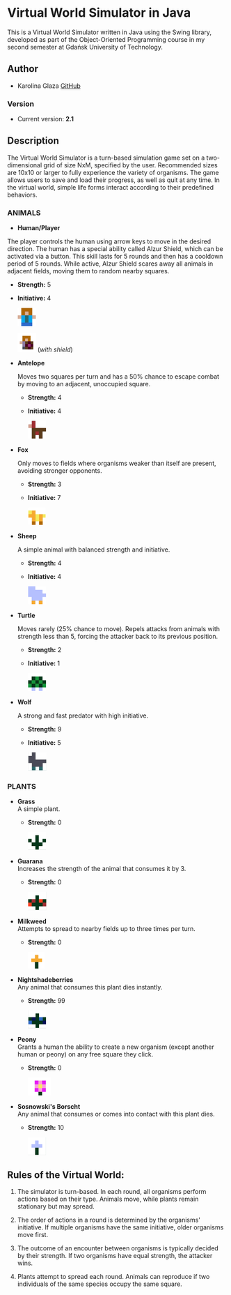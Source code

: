 # Virtual World Simulator in Java

This is a Virtual World Simulator written in Java using the Swing library, developed as part of the Object-Oriented Programming course in my second semester at Gdańsk University of Technology.

## Author
- Karolina Glaza [GitHub](https://github.com/kequel)

### Version
- Current version: **2.1**

## Description
The Virtual World Simulator is a turn-based simulation game set on a two-dimensional grid of size NxM, specified by the user. Recommended sizes are 10x10 or larger to fully experience the variety of organisms. The game allows users to save and load their progress, as well as quit at any time. In the virtual world, simple life forms interact according to their predefined behaviors.

### ANIMALS

- **Human/Player**
  
The player controls the human using arrow keys to move in the desired direction. The human has a special ability called Alzur Shield, which can be activated via a button. This skill lasts for 5 rounds and then has a cooldown period of 5 rounds. While active, Alzur Shield scares away all animals in adjacent fields, moving them to random nearby squares.
  - **Strength:** 5  
  - **Initiative:** 4

     ![Player Icon](src/VWsrc/icons/player.png)

     ![Player With Shield Icon](src/VWsrc/icons/playerWithShield.png) (_with shield_)

- **Antelope**
  
  Moves two squares per turn and has a 50% chance to escape combat by moving to an adjacent, unoccupied square.
  - **Strength:** 4  
  - **Initiative:** 4
  
    ![Antelope Icon](src/VWsrc/icons/antelope.png)

- **Fox**

  Only moves to fields where organisms weaker than itself are present, avoiding stronger opponents.
  - **Strength:** 3  
  - **Initiative:** 7
  
     ![Fox Icon](src/VWsrc/icons/fox.png)

- **Sheep**

  A simple animal with balanced strength and initiative.
  - **Strength:** 4  
  - **Initiative:** 4
 
     ![Sheep Icon](src/VWsrc/icons/sheep.png)

- **Turtle**

  Moves rarely (25% chance to move). Repels attacks from animals with strength less than 5, forcing the attacker back to its previous position.
  - **Strength:** 2  
  - **Initiative:** 1
 
     ![Turtle Icon](src/VWsrc/icons/turtle.png)

- **Wolf**

  A strong and fast predator with high initiative.
  - **Strength:** 9  
  - **Initiative:** 5
 
     ![Wolf Icon](src/VWsrc/icons/wolf.png)

### PLANTS

- **Grass**  
  A simple plant.
  - **Strength:** 0  

     ![Grass Icon](src/VWsrc/icons/grass.png)

- **Guarana**  
  Increases the strength of the animal that consumes it by 3.
  - **Strength:** 0  

     ![Guarana Icon](src/VWsrc/icons/guarana.png)

- **Milkweed**  
  Attempts to spread to nearby fields up to three times per turn.
  - **Strength:** 0
 
     ![Milkweed Icon](src/VWsrc/icons/milkweed.png)

- **Nightshadeberries**  
  Any animal that consumes this plant dies instantly.
  - **Strength:** 99
 
     ![Nightshadeberries Icon](src/VWsrc/icons/nightshadeberries.png)

- **Peony**  
  Grants a human the ability to create a new organism (except another human or peony) on any free square they click.
  - **Strength:** 0
 
      ![Peony Icon](src/VWsrc/icons/peony.png)

- **Sosnowski's Borscht**  
  Any animal that consumes or comes into contact with this plant dies.
  - **Strength:** 10
 
       ![Borscht Icon](src/VWsrc/icons/borscht.png)

## Rules of the Virtual World:
1. The simulator is turn-based. In each round, all organisms perform actions based on their type. Animals move, while plants remain stationary but may spread.
   
2. The order of actions in a round is determined by the organisms' initiative. If multiple organisms have the same initiative, older organisms move first.

3. The outcome of an encounter between organisms is typically decided by their strength. If two organisms have equal strength, the attacker wins.

4. Plants attempt to spread each round. Animals can reproduce if two individuals of the same species occupy the same square.
